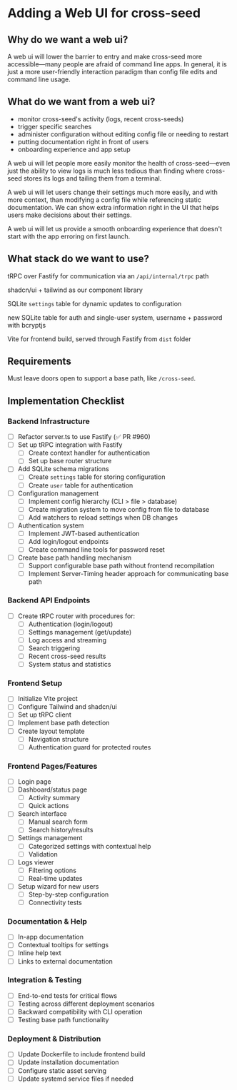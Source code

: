 # Adding a Web UI for cross-seed

## Why do we want a web ui?

A web ui will lower the barrier to entry and make cross-seed more
accessible—many people are afraid of command line apps. In general, it is just a
more user-friendly interaction paradigm than config file edits and command line
usage.

## What do we want from a web ui?

-   monitor cross-seed's activity (logs, recent cross-seeds)
-   trigger specific searches
-   administer configuration without editing config file or needing to restart
-   putting documentation right in front of users
-   onboarding experience and app setup

A web ui will let people more easily monitor the health of cross-seed—even just
the ability to view logs is much less tedious than finding where cross-seed
stores its logs and tailing them from a terminal.

A web ui will let users change their settings much more easily, and with more
context, than modifying a config file while referencing static documentation. We
can show extra information right in the UI that helps users make decisions about
their settings.

A web ui will let us provide a smooth onboarding experience that doesn't start
with the app erroring on first launch.

## What stack do we want to use?

tRPC over Fastify for communication via an `/api/internal/trpc` path

shadcn/ui + tailwind as our component library

SQLite `settings` table for dynamic updates to configuration

new SQLite table for auth and single-user system, username + password with
bcryptjs

Vite for frontend build, served through Fastify from `dist` folder

## Requirements

Must leave doors open to support a base path, like `/cross-seed`.

## Implementation Checklist

### Backend Infrastructure

-   [ ] Refactor server.ts to use Fastify (✅ PR #960)
-   [ ] Set up tRPC integration with Fastify
    -   [ ] Create context handler for authentication
    -   [ ] Set up base router structure
-   [ ] Add SQLite schema migrations
    -   [ ] Create `settings` table for storing configuration
    -   [ ] Create `user` table for authentication
-   [ ] Configuration management
    -   [ ] Implement config hierarchy (CLI > file > database)
    -   [ ] Create migration system to move config from file to database
    -   [ ] Add watchers to reload settings when DB changes
-   [ ] Authentication system
    -   [ ] Implement JWT-based authentication
    -   [ ] Add login/logout endpoints
    -   [ ] Create command line tools for password reset
-   [ ] Create base path handling mechanism
    -   [ ] Support configurable base path without frontend recompilation
    -   [ ] Implement Server-Timing header approach for communicating base path

### Backend API Endpoints

-   [ ] Create tRPC router with procedures for:
    -   [ ] Authentication (login/logout)
    -   [ ] Settings management (get/update)
    -   [ ] Log access and streaming
    -   [ ] Search triggering
    -   [ ] Recent cross-seed results
    -   [ ] System status and statistics

### Frontend Setup

-   [ ] Initialize Vite project
-   [ ] Configure Tailwind and shadcn/ui
-   [ ] Set up tRPC client
-   [ ] Implement base path detection
-   [ ] Create layout template
    -   [ ] Navigation structure
    -   [ ] Authentication guard for protected routes

### Frontend Pages/Features

-   [ ] Login page
-   [ ] Dashboard/status page
    -   [ ] Activity summary
    -   [ ] Quick actions
-   [ ] Search interface
    -   [ ] Manual search form
    -   [ ] Search history/results
-   [ ] Settings management
    -   [ ] Categorized settings with contextual help
    -   [ ] Validation
-   [ ] Logs viewer
    -   [ ] Filtering options
    -   [ ] Real-time updates
-   [ ] Setup wizard for new users
    -   [ ] Step-by-step configuration
    -   [ ] Connectivity tests

### Documentation & Help

-   [ ] In-app documentation
-   [ ] Contextual tooltips for settings
-   [ ] Inline help text
-   [ ] Links to external documentation

### Integration & Testing

-   [ ] End-to-end tests for critical flows
-   [ ] Testing across different deployment scenarios
-   [ ] Backward compatibility with CLI operation
-   [ ] Testing base path functionality

### Deployment & Distribution

-   [ ] Update Dockerfile to include frontend build
-   [ ] Update installation documentation
-   [ ] Configure static asset serving
-   [ ] Update systemd service files if needed
